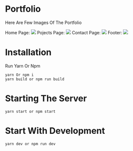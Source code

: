 # Portfolio

Here Are Few Images Of The Portfolio

Home Page:
<img src="https://cdn.discordapp.com/attachments/940850824496697385/1062292726734925874/image.png">
Pojects Page:
<img src="https://cdn.discordapp.com/attachments/940850824496697385/1062292755562381372/image.png">
Contact Page:
<img src="https://cdn.discordapp.com/attachments/940850824496697385/1062292777230143528/image.png">
Footer: 
<img src="https://cdn.discordapp.com/attachments/940850824496697385/1062294455534747688/image.png">


# Installation

Run Yarn Or Npm
```
yarn Or npm i 
yarn build or npm run build
```

# Starting The Server
```
yarn start or npm start
``` 

# Start With Development
```
yarn dev or npm run dev
```
